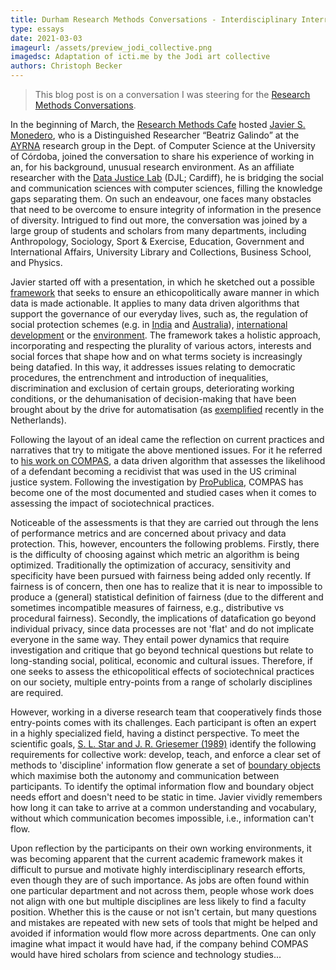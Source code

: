 ```yaml
---
title: Durham Research Methods Conversations - Interdisciplinary Interrogation of Sociotechnical Systems
type: essays
date: 2021-03-03
imageurl: /assets/preview_jodi_collective.png
imagedsc: Adaptation of icti.me by the Jodi art collective
authors: Christoph Becker
---
```


> This blog post is on a conversation I was steering for the [Research Methods Conversations](https://duracuk-lb01-production.terminalfour.net/research/institutes-and-centres/research-methods/).

In the beginning of March, the [Research Methods Cafe](https://duracuk-lb01-production.terminalfour.net/research/institutes-and-centres/research-methods/research/research-methods-cafe/) hosted [Javier S. Monedero](https://javism.github.io/), who is a Distinguished Researcher “Beatriz Galindo” at the [AYRNA](https://www.uco.es/ayrna/) research group in the Dept. of Computer Science at the University of Córdoba, joined the conversation to share his experience of working in an, for his background, unusual research environment. As an affiliate researcher with the [Data Justice Lab](https://datajusticelab.org/) (DJL; Cardiff), he is bridging the social and communication sciences with computer sciences, filling the knowledge gaps separating them. On such an endeavour, one faces many obstacles that need to be overcome to ensure integrity of information in the presence of diversity. Intrigued to find out more, the conversation was joined by a large group of students and scholars from many departments, including Anthropology, Sociology, Sport & Exercise, Education, Government and International Affairs, University Library and Collections, Business School, and Physics.

Javier started off with a presentation, in which he sketched out a possible [framework](https://www.tandfonline.com/doi/full/10.1080/1369118X.2019.1606268) that seeks to ensure an ethicopolitically aware manner in which data is made actionable. It applies to many data driven algorithms that support the governance of our everyday lives, such as, the regulation of social protection schemes (e.g. in [India](https://www.tandfonline.com/doi/full/10.1080/1369118X.2019.1575448) and [Australia](https://www.tandfonline.com/doi/abs/10.1080/1369118X.2019.1606266)), [international development](https://www.tandfonline.com/doi/full/10.1080/1369118X.2019.1599039) or the [environment](https://www.tandfonline.com/doi/abs/10.1080/1369118X.2019.1596293). The framework takes a holistic approach, incorporating and respecting the plurality of various actors, interests and social forces that shape how and on what terms society is increasingly being datafied. In this way, it addresses issues relating to democratic procedures, the entrenchment and introduction of inequalities, discrimination and exclusion of certain groups, deteriorating working conditions, or the dehumanisation of decision-making that have been brought about by the drive for automatisation (as [exemplified](https://www.universiteitleiden.nl/en/news/2021/01/meuwese-on-new-developments-in-dutch-cabinets-response-to-child-benefits-scandal) recently in the Netherlands).

Following the layout of an ideal came the reflection on current practices and narratives that try to mitigate the above mentioned issues. For it he referred to [his work on COMPAS](http://orca.cf.ac.uk/118783/), a data driven algorithm that assesses the likelihood of a defendant becoming a recidivist that was used in the US criminal justice system. Following the investigation by [ProPublica](https://www.propublica.org/article/machine-bias-risk-assessments-in-criminal-sentencing), COMPAS has become one of the most documented and studied cases when it comes to assessing the impact of sociotechnical practices.

Noticeable of the assessments is that they are carried out through the lens of performance metrics and are concerned about privacy and data protection. This, however, encounters the following problems. Firstly, there is the difficulty of choosing against which metric an algorithm is being optimized. Traditionally the optimization of accuracy, sensitivity and specificity have been pursued with fairness being added only recently. If fairness is of concern, then one has to realize that it is near to impossible to produce a (general) statistical definition of fairness (due to the different and sometimes incompatible measures of fairness, e.g., distributive vs procedural fairness). Secondly, the implications of datafication go beyond individual privacy, since data processes are not 'flat' and do not implicate everyone in the same way. They entail power dynamics that require investigation and critique that go beyond technical questions but relate to long-standing social, political, economic and cultural issues. Therefore, if one seeks to assess the ethicopolitical effects of sociotechnical practices on our society, multiple entry-points from a range of scholarly disciplines are required.

However, working in a diverse research team that cooperatively finds those entry-points comes with its challenges. Each participant is often an expert in a highly specialized field, having a distinct perspective. To meet the scientific goals, [S. L. Star and J. R. Griesemer (1989)](https://journals.sagepub.com/doi/10.1177/030631289019003001) identify the following requirements for collective work:
develop, teach, and enforce a clear set of methods to 'discipline' information flow
generate a set of [boundary objects](https://en.wikipedia.org/wiki/Boundary_object) which maximise both the autonomy and communication between participants.
To identify the optimal information flow and boundary object needs effort and doesn't need to be static in time. Javier vividly remembers how long it can take to arrive at a common understanding and vocabulary, without which communication becomes impossible, i.e., information can't flow.

Upon reflection by the participants on their own working environments, it was becoming apparent that the current academic framework makes it difficult to pursue and motivate highly interdisciplinary research efforts, even though they are of such importance. As jobs are often found within one particular department and not across them, people whose work does not align with one but multiple disciplines are less likely to find a faculty position. Whether this is the cause or not isn't certain, but many questions and mistakes are repeated with new sets of tools that might be helped and avoided if information would flow more across departments. One can only imagine what impact it would have had, if the company behind COMPAS would have hired scholars from science and technology studies...

